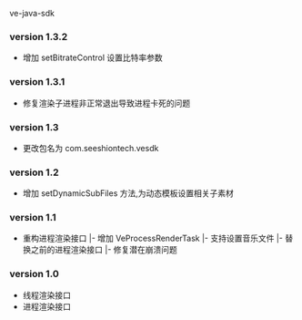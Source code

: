 ve-java-sdk 

### version 1.3.2
+ 增加 setBitrateControl 设置比特率参数


### version 1.3.1
+ 修复渲染子进程非正常退出导致进程卡死的问题


### version 1.3
+ 更改包名为 com.seeshiontech.vesdk


### version 1.2
+ 增加 setDynamicSubFiles 方法,为动态模板设置相关子素材

### version 1.1
+ 重构进程渲染接口
    |- 增加 VeProcessRenderTask
    |- 支持设置音乐文件
    |- 替换之前的进程渲染接口
    |- 修复潜在崩溃问题
    


### version 1.0

+ 线程渲染接口
+ 进程渲染接口
